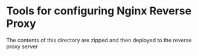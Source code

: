 # Tools for configuring Nginx Reverse Proxy

The contents of this directory are zipped and then deployed to the reverse proxy server